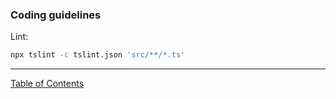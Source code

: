 ### Coding guidelines
Lint:
```bash
npx tslint -c tslint.json 'src/**/*.ts'
```
---
[Table of Contents](docs/documentation.md)
